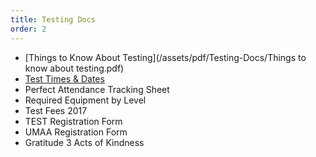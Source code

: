 ```yaml
---
title: Testing Docs
order: 2
---
```



* [Things to Know About Testing](/assets/pdf/Testing-Docs/Things to know about testing.pdf)
* [Test Times & Dates](__notset__)
* Perfect Attendance Tracking Sheet
* Required Equipment by Level
* Test Fees 2017
* TEST Registration Form
* UMAA Registration Form
* Gratitude 3 Acts of Kindness